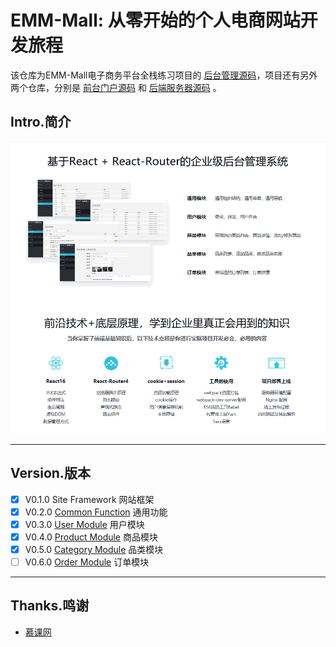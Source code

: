 # EMM-Mall: 从零开始的个人电商网站开发旅程

该仓库为EMM-Mall电子商务平台全栈练习项目的 [后台管理源码](https://github.com/Emmettwoo/EMM-Mall-Manage)，项目还有另外两个仓库，分别是 [前台门户源码](https://github.com/Emmettwoo/EMM-Mall-Portal) 和 [后端服务器源码](https://github.com/Emmettwoo/EMM-Mall-Backend) 。




## Intro.简介

![Features](/wiki/images/Features.png)

---

## Version.版本

- [x] V0.1.0 Site Framework 网站框架
- [x] V0.2.0 [Common Function](/src/component) 通用功能
- [x] V0.3.0 [User Module](/src/page/user) 用户模块
- [x] V0.4.0 [Product Module](/src/page/product/index) 商品模块
- [x] V0.5.0 [Category Module](/src/page/product/category) 品类模块
- [ ] V0.6.0 [Order Module](#) 订单模块

---

## Thanks.鸣谢

- [慕课网](https://coding.imooc.com/class/179.html)
